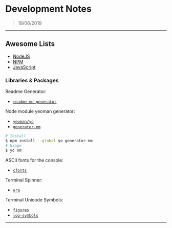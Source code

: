 
# Development Notes

> 19/06/2019

---

## Awesome Lists

- [NodeJS](https://github.com/sindresorhus/awesome-nodejs)
- [NPM](https://github.com/sindresorhus/awesome-npm)
- [JavaScript](https://github.com/sorrycc/awesome-javascript)

### Libraries & Packages

Readme Generator:

- [`readme-md-generator`](https://github.com/kefranabg/readme-md-generator)

Node module yeoman generator:

- [`yeoman/yo`](https://github.com/yeoman/yo)
- [`generator-nm`](https://github.com/sindresorhus/generator-nm)

```bash
# Install
$ npm install --global yo generator-nm
# Usage
$ yo nm
```

ASCII fonts for the console:

- [`cfonts`](https://github.com/dominikwilkowski/cfonts)

Terminal Spinner:

- [`ora`](https://github.com/sindresorhus/ora)

Terminal Unicode Symbols:

- [`figures`](https://github.com/sindresorhus/figures)
- [`log-symbols`](https://github.com/sindresorhus/log-symbols)

---

